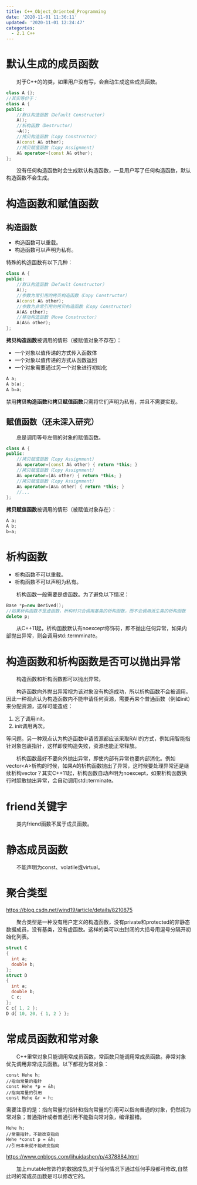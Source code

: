 ```yaml
---
title: C++_Object_Oriented_Programming
date: '2020-11-01 11:36:11'
updated: '2020-11-01 12:24:47'
categories:
  - 2.1 C++
---
```

# 默认生成的成员函数

　　对于C++的的类，如果用户没有写，会自动生成这些成员函数。

```C++
class A {};
//其实等价于：
class A {
public:
    //默认构造函数（Default Constructor）
    A();
    //析构函数（Destructor）
    ~A();
    //拷贝构造函数（Copy Constructor）
    A(const A& other);
    //拷贝赋值函数（Copy Assignment）
    A& operator=(const A& other);
};
```

　　没有任何构造函数时会生成默认构造函数，一旦用户写了任何构造函数，默认构造函数不会生成。

# 构造函数和赋值函数

## 构造函数

- 构造函数可以重载。
- 构造函数可以声明为私有。

特殊的构造函数有以下几种：

```cpp
class A {
public:
    //默认构造函数（Default Constructor）
    A();
    //参数为常引用的拷贝构造函数（Copy Constructor）
    A(const A& other);
    //参数为非常引用的拷贝构造函数（Copy Constructor）
    A(A& other);
    //移动构造函数（Move Constructor）
    A(A&& other);
};
```

**拷贝构造函数**被调用的情形（被赋值对象不存在）：

- 一个对象以值传递的方式传入函数体
- 一个对象以值传递的方式从函数返回
- 一个对象需要通过另一个对象进行初始化

```C++
A a;
A b(a);
A b=a;
```

禁用**拷贝构造函数**和**拷贝赋值函数**只需将它们声明为私有，并且不需要实现。

## 赋值函数（还未深入研究）

　　总是调用等号左侧的对象的赋值函数。

```cpp
class A {
public:
    //拷贝赋值函数（Copy Assignment）
    A& operator=(const A& other) { return *this; }
    //拷贝赋值函数（Copy Assignment）
    A& operator=(A& other) { return *this; }
    //拷贝赋值函数（Copy Assignment）
    A& operator=(A&& other) { return *this; }
    //...
};
```

**拷贝赋值函数**被调用的情形（被赋值对象存在）：

```C++
A a;
A b;
b=a;
```

# 析构函数

- 析构函数不可以重载。
- 析构函数不可以声明为私有。

　　析构函数一般需要是虚函数。为了避免以下情况：

```cpp
Base *p=new Derived();
//如果析构函数不是虚函数，析构时只会调用基类的析构函数，而不会调用派生类的析构函数
delete p;
```

　　从C++11起，析构函数默认有noexcept修饰符，即不抛出任何异常，如果内部抛出异常，则会调用std::termminate。

# 构造函数和析构函数是否可以抛出异常

　　构造函数和析构函数都可以抛出异常。

　　构造函数向外抛出异常视为该对象没有构造成功，所以析构函数不会被调用。因此一种观点认为构造函数内不能申请任何资源，需要再来个普通函数（例如init）来分配资源，这样可能造成：

1. 忘了调用init。
2. init调用两次。

等问题。另一种观点认为构造函数申请资源都应该采取RAII的方式，例如用智能指针对象包裹指针，这样即使构造失败，资源也能正常释放。

　　析构函数最好不要向外抛出异常，即使内部有异常也要内部消化。例如vector\<A\>析构的时候，如果A的析构函数抛出了异常，这时候要处理异常还是继续析构vector？其实C++11起，析构函数自动声明为noexcept，如果析构函数执行时胆敢抛出异常，会自动调用std::terminate。

# friend关键字

　　类内friend函数不属于成员函数。

# 静态成员函数

[](https://github.com/zfengzhen/Blog/blob/master/article/%E3%80%8A%E6%B7%B1%E5%85%A5%E6%8E%A2%E7%B4%A2C%2B%2B%E5%AF%B9%E8%B1%A1%E6%A8%A1%E5%9E%8B%E3%80%8B%E8%AF%BB%E4%B9%A6%E7%AC%94%E8%AE%B0.md)

　　不能声明为const、volatile或virtual。

# 聚合类型

<https://blog.csdn.net/wind19/article/details/8210875>

　　聚合类型是一种没有用户定义的构造函数，没有private和protected的非静态数据成员，没有基类，没有虚函数。这样的类可以由封闭的大括号用逗号分隔开初始化列表。

```cpp
struct C
{
  int a;
  double b;
};
struct D
{
  int a; 
  double b;
  C c;
};
C c{ 1, 2 };
D d{ 10, 20, { 1, 2 } };
```

# 常成员函数和常对象

　　C++里常对象只能调用常成员函数，常函数只能调用常成员函数。非常对象优先调用非常成员函数。以下都视为常对象：

```
const Hehe h;
//指向常量的指针
const Hehe *p = &h;
//指向常量的引用
const Hehe &r = h;
```

需要注意的是：指向常量的指针和指向常量的引用可以指向普通的对象，仍然视为常对象；普通指针或者普通引用不能指向常对象，编译报错。

```
Hehe h;
//常量指针，不能改变指向
Hehe *const p = &h;
//引用本来就不能改变指向
```

<https://www.cnblogs.com/lihuidashen/p/4378884.html>

　　加上mutable修饰符的数据成员,对于任何情况下通过任何手段都可修改,自然此时的常成员函数是可以修改它的。
